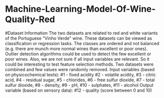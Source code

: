 # Machine-Learning-Model-Of-Wine-Quality-Red

#Dataset Information
The two datasets are related to red and white variants of the Portuguese "Vinho Verde" wine. These datasets can be viewed as classification or regression tasks. The classes are ordered and not balanced (e.g. there are munch more normal wines than excellent or poor ones). Outlier detection algorithms could be used to detect the few excellent or poor wines. Also, we are not sure if all input variables are relevant. So it could be interesting to test feature selection methods. Two datasets were combined and few values were randomly removed. Input variables (based on physicochemical tests):
#1 - fixed acidity 
#2 - volatile acidity,
#3 - citric acid,
#4 - residual sugar,
#5 - chlorides,
#6 - free sulfur dioxide,
#7 - total sulfur dioxide,
#8 - density,
#9 - pH,
#10 - sulphates,
#11 - alcohol Output variable (based on sensory data):
#12 - quality (score between 0 and 10)
